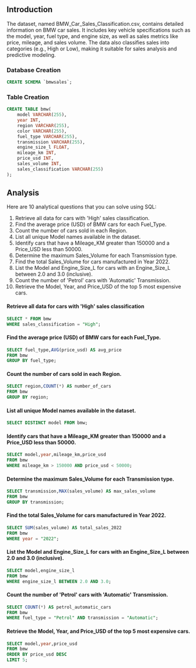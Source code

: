 ## Introduction
The dataset, named BMW_Car_Sales_Classification.csv, contains detailed information on BMW car sales. It includes key vehicle specifications such as the model, year, fuel type, and engine size, as well as sales metrics like price, mileage, and sales volume. The data also classifies sales into categories (e.g., High or Low), making it suitable for sales analysis and predictive modeling.
### Database Creation
```sql
CREATE SCHEMA `bmwsales`;
```
### Table Creation
```sql
CREATE TABLE bmw(
    model VARCHAR(255),
    year INT,
    region VARCHAR(255),
    color VARCHAR(255),
    fuel_type VARCHAR(255),
    transmission VARCHAR(255),
    engine_size_l FLOAT,
    mileage_km INT,
    price_usd INT, 
    sales_volume INT,
    sales_classification VARCHAR(255)
);
```
## Analysis
Here are 10 analytical questions that you can solve using SQL:
1. Retrieve all data for cars with 'High' sales classification.
2. Find the average price (USD) of BMW cars for each Fuel_Type.
3. Count the number of cars sold in each Region.
4. List all unique Model names available in the dataset.
5. Identify cars that have a Mileage_KM greater than 150000 and a Price_USD less than 50000.
6. Determine the maximum Sales_Volume for each Transmission type.
7. Find the total Sales_Volume for cars manufactured in Year 2022.
8. List the Model and Engine_Size_L for cars with an Engine_Size_L between 2.0 and 3.0 (inclusive).
9. Count the number of 'Petrol' cars with 'Automatic' Transmission.
10. Retrieve the Model, Year, and Price_USD of the top 5 most expensive cars.
#### Retrieve all data for cars with 'High' sales classification
```sql
SELECT * FROM bmw
WHERE sales_classification = "High";
```
#### Find the average price (USD) of BMW cars for each Fuel_Type.
```sql
SELECT fuel_type,AVG(price_usd) AS avg_price
FROM bmw
GROUP BY fuel_type;
```
#### Count the number of cars sold in each Region.
```sql
SELECT region,COUNT(*) AS number_of_cars
FROM bmw
GROUP BY region;
```
#### List all unique Model names available in the dataset.
```sql
SELECT DISTINCT model FROM bmw;
```
#### Identify cars that have a Mileage_KM greater than 150000 and a Price_USD less than 50000.
```sql
SELECT model,year,mileage_km,price_usd
FROM bmw
WHERE mileage_km > 150000 AND price_usd < 50000;
```
#### Determine the maximum Sales_Volume for each Transmission type.
```sql
SELECT transmission,MAX(sales_volume) AS max_sales_volume
FROM bmw
GROUP BY transmission;
```
#### Find the total Sales_Volume for cars manufactured in Year 2022.
```sql
SELECT SUM(sales_volume) AS total_sales_2022
FROM bmw
WHERE year = "2022";
```
#### List the Model and Engine_Size_L for cars with an Engine_Size_L between 2.0 and 3.0 (inclusive).
```sql
SELECT model,engine_size_l
FROM bmw
WHERE engine_size_l BETWEEN 2.0 AND 3.0;
```
#### Count the number of 'Petrol' cars with 'Automatic' Transmission.
```sql
SELECT COUNT(*) AS petrol_automatic_cars
FROM bmw
WHERE fuel_type = "Petrol" AND transmission = "Automatic";
```
#### Retrieve the Model, Year, and Price_USD of the top 5 most expensive cars.
```sql
SELECT model,year,price_usd
FROM bmw
ORDER BY price_usd DESC
LIMIT 5;
```
